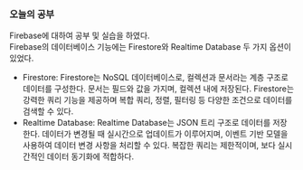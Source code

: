 ### 오늘의 공부

Firebase에 대하여 공부 및 실습을 하였다.<br>
Firebase의 데이터베이스 기능에는 Firestore와 Realtime Database 두 가지 옵션이 있었다.<br>

- Firestore: Firestore는 NoSQL 데이터베이스로, 컬렉션과 문서라는 계층 구조로 데이터를 구성한다. 문서는 필드와 값을 가지며, 컬렉션 내에 저장된다. Firestore는 강력한 쿼리 기능을 제공하며 복합 쿼리, 정렬, 필터링 등 다양한 조건으로 데이터를 검색할 수 있다.
- Realtime Database: Realtime Database는 JSON 트리 구조로 데이터를 저장한다. 데이터가 변경될 때 실시간으로 업데이트가 이루어지며, 이벤트 기반 모델을 사용하여 데이터 변경 사항을 처리할 수 있다. 복잡한 쿼리는 제한적이며, 보다 실시간적인 데이터 동기화에 적합하다.
